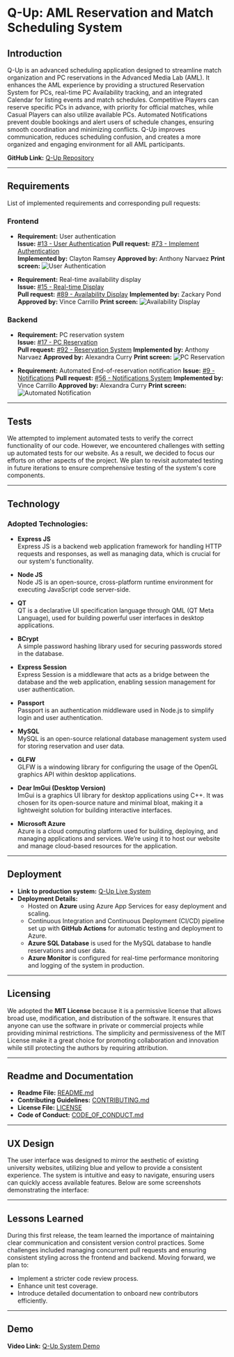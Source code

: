 # Q-Up: AML Reservation and Match Scheduling System

## Introduction
Q-Up is an advanced scheduling application designed to streamline match organization and PC reservations in the Advanced Media Lab (AML). It enhances the AML experience by providing a structured Reservation System for PCs, real-time PC Availability tracking, and an integrated Calendar for listing events and match schedules. Competitive Players can reserve specific PCs in advance, with priority for official matches, while Casual Players can also utilize available PCs. Automated Notifications prevent double bookings and alert users of schedule changes, ensuring smooth coordination and minimizing conflicts. Q-Up improves communication, reduces scheduling confusion, and creates a more organized and engaging environment for all AML participants.

**GitHub Link:** [Q-Up Repository](https://github.com/acc668/CS386_Group1)

---

## Requirements
List of implemented requirements and corresponding pull requests:

### Frontend
- **Requirement:** User authentication  
  **Issue:** [#13 - User Authentication](https://github.com/acc668/CS386_Group1/issues/13)
  **Pull request:** [#73 - Implement Authentication](https://github.com/acc668/CS386_Group1/pull/73)  
  **Implemented by:** Clayton Ramsey
  **Approved by:** Anthony Narvaez
  **Print screen:** ![User Authentication](./images/userAuthentication.png)

- **Requirement:** Real-time availability display  
  **Issue:** [#15 - Real-time Display](https://github.com/acc668/CS386_Group1/issues/15)  
  **Pull request:** [#89 - Availability Display](https://github.com/acc668/CS386_Group1/pull/89) 
  **Implemented by:** Zackary Pond
  **Approved by:** Vince Carrillo
  **Print screen:** ![Availability Display](./images/availabilityDisplay.png)

### Backend
- **Requirement:** PC reservation system  
  **Issue:** [#17 - PC Reservation](https://github.com/acc668/CS386_Group1/issues/17)  
  **Pull request:** [#92 - Reservation System](https://github.com/acc668/CS386_Group1/pull/92)
  **Implemented by:** Anthony Narvaez
  **Approved by:** Alexandra Curry
  **Print screen:** ![PC Reservation](./images/pcReservation.png)

- **Requirement:** Automated End-of-reservation notification 
  **Issue:** [#9 - Notifications](https://github.com/acc668/CS386_Group1/issues/9)
  **Pull request:** [#56 - Notifications System](https://github.com/acc668/CS386_Group1/pull/56)
  **Implemented by:** Vince Carrillo
  **Approved by:** Alexandra Curry
  **Print screen:** ![Automated Notification](./images/automatedNotification.png)

---

## Tests  
We attempted to implement automated tests to verify the correct functionality of our code. However, we encountered challenges with setting up automated tests for our website. As a result, we decided to focus our efforts on other aspects of the project. We plan to revisit automated testing in future iterations to ensure comprehensive testing of the system's core components.

---

## Technology
### Adopted Technologies:
- **Express JS**  
  Express JS is a backend web application framework for handling HTTP requests and responses, as well as managing data, which is crucial for our system's functionality.

- **Node JS**  
  Node JS is an open-source, cross-platform runtime environment for executing JavaScript code server-side.

- **QT**  
  QT is a declarative UI specification language through QML (QT Meta Language), used for building powerful user interfaces in desktop applications.

- **BCrypt**  
  A simple password hashing library used for securing passwords stored in the database.

- **Express Session**  
  Express Session is a middleware that acts as a bridge between the database and the web application, enabling session management for user authentication.

- **Passport**  
  Passport is an authentication middleware used in Node.js to simplify login and user authentication.

- **MySQL**  
  MySQL is an open-source relational database management system used for storing reservation and user data.

- **GLFW**  
  GLFW is a windowing library for configuring the usage of the OpenGL graphics API within desktop applications.

- **Dear ImGui (Desktop Version)**  
  ImGui is a graphics UI library for desktop applications using C++. It was chosen for its open-source nature and minimal bloat, making it a lightweight solution for building interactive interfaces.

- **Microsoft Azure**  
  Azure is a cloud computing platform used for building, deploying, and managing applications and services. We’re using it to host our website and manage cloud-based resources for the application.

---

## Deployment
- **Link to production system:** [Q-Up Live System](https://aan266.z13.web.core.windows.net/)
- **Deployment Details:**
    - Hosted on **Azure** using Azure App Services for easy deployment and scaling.
    - Continuous Integration and Continuous Deployment (CI/CD) pipeline set up with **GitHub Actions** for automatic testing and deployment to Azure.
    - **Azure SQL Database** is used for the MySQL database to handle reservations and user data.
    - **Azure Monitor** is configured for real-time performance monitoring and logging of the system in production.

---

## Licensing
We adopted the **MIT License** because it is a permissive license that allows broad use, modification, and distribution of the software. It ensures that anyone can use the software in private or commercial projects while providing minimal restrictions. The simplicity and permissiveness of the MIT License make it a great choice for promoting collaboration and innovation while still protecting the authors by requiring attribution.

---

## Readme and Documentation
- **Readme File:** [README.md](https://github.com/acc668/CS386_Group1/blob/main/README.md)  
- **Contributing Guidelines:** [CONTRIBUTING.md](https://github.com/acc668/CS386_Group1/blob/main/CONTRIBUTING.md)  
- **License File:** [LICENSE](https://github.com/acc668/CS386_Group1/blob/main/LICENSE)  
- **Code of Conduct:** [CODE_OF_CONDUCT.md](https://github.com/acc668/CS386_Group1/blob/main/CODE_OF_CONDUCT.md)  

---

## UX Design
The user interface was designed to mirror the aesthetic of existing university websites, utilizing blue and yellow to provide a consistent experience. The system is intuitive and easy to navigate, ensuring users can quickly access available features. Below are some screenshots demonstrating the interface:

---

## Lessons Learned
During this first release, the team learned the importance of maintaining clear communication and consistent version control practices. Some challenges included managing concurrent pull requests and ensuring consistent styling across the frontend and backend. Moving forward, we plan to:
- Implement a stricter code review process.
- Enhance unit test coverage.
- Introduce detailed documentation to onboard new contributors efficiently.

---

## Demo
**Video Link:** [Q-Up System Demo](https://youtu.be/WsSoMz9_Xo0)
